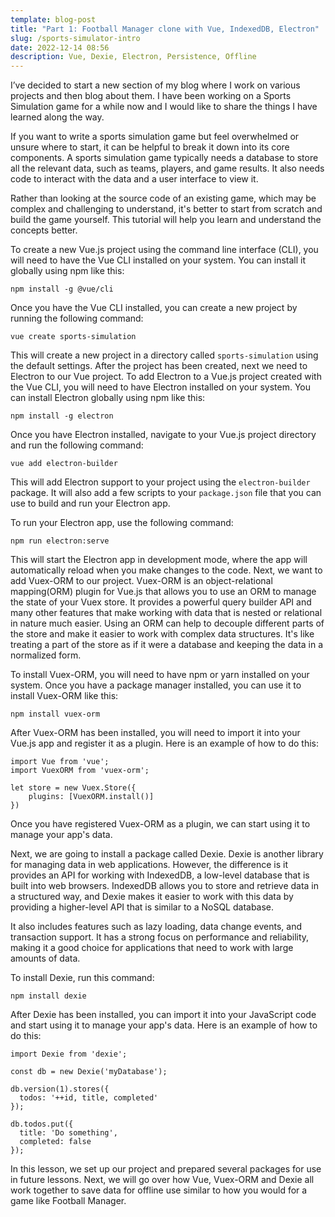 ```yaml
---
template: blog-post
title: "Part 1: Football Manager clone with Vue, IndexedDB, Electron"
slug: /sports-simulator-intro
date: 2022-12-14 08:56
description: Vue, Dexie, Electron, Persistence, Offline
---
```

I’ve decided to start a new section of my blog where I work on various projects and then blog about them. I have been working on a Sports Simulation game for a while now and I would like to share the things I have learned along the way.

If you want to write a sports simulation game but feel overwhelmed or unsure where to start, it can be helpful to break it down into its core components. A sports simulation game typically needs a database to store all the relevant data, such as teams, players, and game results. It also needs code to interact with the data and a user interface to view it. 

Rather than looking at the source code of an existing game, which may be complex and challenging to understand, it's better to start from scratch and build the game yourself. This tutorial will help you learn and understand the concepts better.

To create a new Vue.js project using the command line interface (CLI), you will need to have the Vue CLI installed on your system. You can install it globally using npm like this:

```
npm install -g @vue/cli
```

Once you have the Vue CLI installed, you can create a new project by running the following command:

```
vue create sports-simulation
```

This will create a new project in a directory called `sports-simulation` using the default settings. After the project has been created, next we need to Electron to our Vue project. To add Electron to a Vue.js project created with the Vue CLI, you will need to have Electron installed on your system. You can install Electron globally using npm like this:

```
npm install -g electron
```

Once you have Electron installed, navigate to your Vue.js project directory and run the following command:

```
vue add electron-builder
```

This will add Electron support to your project using the `electron-builder` package. It will also add a few scripts to your `package.json` file that you can use to build and run your Electron app.

To run your Electron app, use the following command:

```
npm run electron:serve
```

This will start the Electron app in development mode, where the app will automatically reload when you make changes to the code. Next, we want to add Vuex-ORM to our project. Vuex-ORM is an object-relational mapping(ORM) plugin for Vue.js that allows you to use an ORM to manage the state of your Vuex store. It provides a powerful query builder API and many other features that make working with data that is nested or relational in nature much easier. Using an ORM can help to decouple different parts of the store and make it easier to work with complex data structures. It's like treating a part of the store as if it were a database and keeping the data in a normalized form.

To install Vuex-ORM, you will need to have npm or yarn installed on your system. Once you have a package manager installed, you can use it to install Vuex-ORM like this:

```
npm install vuex-orm
```

After Vuex-ORM has been installed, you will need to import it into your Vue.js app and register it as a plugin. Here is an example of how to do this:

```
import Vue from 'vue';
import VuexORM from 'vuex-orm';

let store = new Vuex.Store({
    plugins: [VuexORM.install()]
})
```

Once you have registered Vuex-ORM as a plugin, we can start using it to manage your app's data. 

Next, we are going to install a package called Dexie. Dexie is another library for managing data in web applications. However, the difference is it provides an API for working with IndexedDB, a low-level database that is built into web browsers. IndexedDB allows you to store and retrieve data in a structured way, and Dexie makes it easier to work with this data by providing a higher-level API that is similar to a NoSQL database.

It also includes features such as lazy loading, data change events, and transaction support. It has a strong focus on performance and reliability, making it a good choice for applications that need to work with large amounts of data.

To install Dexie, run this command:

```
npm install dexie
```

After Dexie has been installed, you can import it into your JavaScript code and start using it to manage your app's data. Here is an example of how to do this:

```
import Dexie from 'dexie';

const db = new Dexie('myDatabase');

db.version(1).stores({
  todos: '++id, title, completed'
});

db.todos.put({
  title: 'Do something',
  completed: false
});
```

In this lesson, we set up our project and prepared several packages for use in future lessons. Next, we will go over how Vue, Vuex-ORM and Dexie all work together to save data for offline use similar to how you would for a game like Football Manager.
